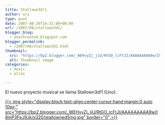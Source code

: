 ```yaml
---
title: Stallown3d!1
author: uri
type: post
date: 2007-08-26T14:31:00+00:00
url: /2007/08/stallown3d1/
blogger_blog:
  - enochrooted.blogspot.com
blogger_permalink:
  - /2007/08/stallown3d1.html
thumbnail:
  src: "https://bp2.blogger.com/_WEHvyZj_jiU/RtGO_lcFtJI/AAAAAAAAA9w/I8mP3FeJ9Jk/s320/stallowned5mg.jpg"
  alt: Thumbnail image
categories:
  - music
  - ollas

---
```

El nuevo proyecto musical se llama Stallown3d!1 (Uno).

[{{< img style="display:block;text-align:center;cursor:hand;margin:0 auto 10px;" src="https://bp2.blogger.com/_WEHvyZj_jiU/RtGO_lcFtJI/AAAAAAAAA9w/I8mP3FeJ9Jk/s320/stallowned5mg.jpg" border="0" >}}][1]

 [1]: https://bp2.blogger.com/_WEHvyZj_jiU/RtGO_lcFtJI/AAAAAAAAA9w/I8mP3FeJ9Jk/s1600-h/stallowned5mg.jpg